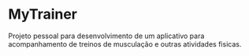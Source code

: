 # MyTrainer
 Projeto pessoal para desenvolvimento de um aplicativo para acompanhamento de treinos de musculação e outras atividades fisicas.

